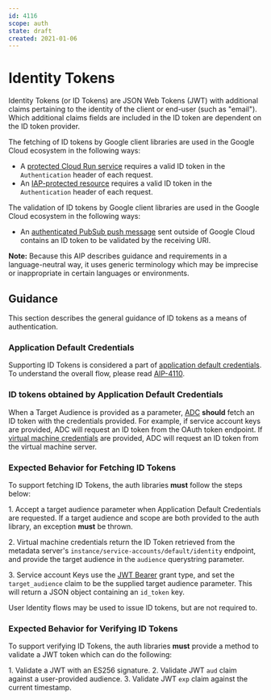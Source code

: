 ```yaml
---
id: 4116
scope: auth
state: draft
created: 2021-01-06
---
```


# Identity Tokens

Identity Tokens (or ID Tokens) are JSON Web Tokens (JWT) with additional claims pertaining to the identity of the client or end-user (such as "email").  Which additional claims fields are included in the ID token are dependent on the ID
token provider.

The fetching of ID tokens by Google client libraries are used in the Google
Cloud ecosystem in the following ways:

 * A [protected Cloud Run service][0] requires a valid ID token in the `Authentication` header of each request.
 * An [IAP-protected resource][2] requires a valid ID token in the `Authentication` header of each request.

The validation of ID tokens by Google client libraries are used in the Google
Cloud ecosystem in the following ways:

 * An [authenticated PubSub push message][1] sent outside of Google Cloud
 contains an ID token to be validated by the receiving URI.

**Note:** Because this AIP describes guidance and requirements in a
language-neutral way, it uses generic terminology which may be imprecise or
inappropriate in certain languages or environments.

## Guidance

This section describes the general guidance of ID tokens as a means of
authentication.

### Application Default Credentials

Supporting ID Tokens is considered a part of [application default
credentials][3]. To understand the overall flow, please read [AIP-4110][3].

### ID tokens obtained by Application Default Credentials

When a Target Audience is provided as a parameter, [ADC][3] **should**
fetch an ID token with the credentials provided. For example, if service account
keys are provided, ADC will request an ID token from the OAuth token
endpoint. If [virtual machine credentials][4] are provided, ADC will request an ID
token from the virtual machine server.

### Expected Behavior for Fetching ID Tokens

To support fetching ID Tokens, the auth libraries **must** follow the steps below:

1\. Accept a target audience parameter when Application Default Credentials
are requested. If a target audience and scope are both provided to the auth library, an exception **must** be thrown.

2\. Virtual machine credentials return the ID Token retrieved from the metadata
server's `instance/service-accounts/default/identity` endpoint, and provide the
target audience in the `audience` querystring parameter.

3\. Service account Keys use the [JWT Bearer][5] grant type, and set the
`target_audience` claim to be the supplied target audience parameter. This will
return a JSON object containing an `id_token` key.

User Identity flows may be used to issue ID tokens, but are not required to.

### Expected Behavior for Verifying ID Tokens

To support verifying ID Tokens, the auth libraries **must** provide a method to
validate a JWT token which can do the following:

1\. Validate a JWT with an ES256 signature.
2\. Validate JWT `aud` claim against a user-provided audience.
3\. Validate JWT `exp` claim against the current timestamp.

<!-- prettier-ignore-start -->
[0]: https://cloud.google.com/run/docs/authenticating/service-to-service
[1]: https://cloud.google.com/pubsub/docs/push#setting_up_for_push_authentication
[2]: https://cloud.google.com/iap/docs/signed-headers-howto#securing_iap_headers
[3]: https://google.aip.dev/auth/4110
[4]: https://google.aip.dev/auth/4115
[5]: https://tools.ietf.org/html/rfc7523
<!-- prettier-ignore-end -->
